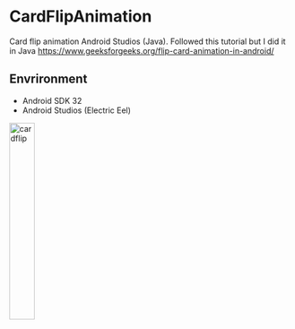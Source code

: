 # CardFlipAnimation
Card flip animation Android Studios (Java).
Followed this tutorial but I did it in Java
https://www.geeksforgeeks.org/flip-card-animation-in-android/

## Envrironment
- Android SDK 32
- Android Studios (Electric Eel)


<!-- ![cardflip](https://github.com/lumnaw11/CardFlipAnimation/assets/122884728/1d7fb19b-6f1e-415f-8f4a-be9114920297) -->
<img src="https://github.com/lumnaw11/CardFlipAnimation/assets/122884728/1d7fb19b-6f1e-415f-8f4a-be9114920297" width=30% alt="cardflip">
